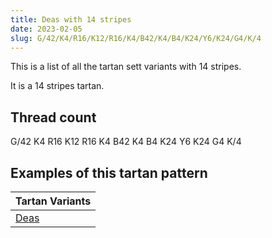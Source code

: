 ```yaml
---
title: Deas with 14 stripes
date: 2023-02-05
slug: G/42/K4/R16/K12/R16/K4/B42/K4/B4/K24/Y6/K24/G4/K/4
---
```

This is a list of all the tartan sett variants with 14 stripes.

It is a 14 stripes tartan.


## Thread count
G/42 K4 R16 K12 R16 K4 B42 K4 B4 K24 Y6 K24 G4 K/4

## Examples of this tartan pattern

| Tartan Variants |
|---------------|
| [Deas](/variants/g/42/k4/r16/k12/r16/k4/b42/k4/b4/k24/y6/k24/g4/k/4-b304080-g008000-k000000-rc00000-yf0c000)||
